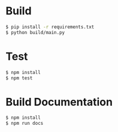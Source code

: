 # Build

```sh
$ pip install -r requirements.txt
$ python build/main.py
```

# Test

```sh
$ npm install
$ npm test
```

# Build Documentation

```sh
$ npm install
$ npm run docs
```
